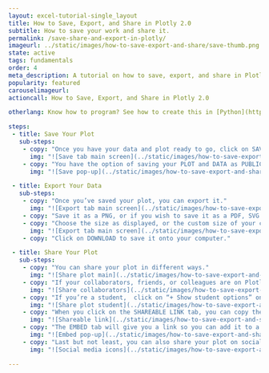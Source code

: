 ```yaml
---
layout: excel-tutorial-single_layout
title: How to Save, Export, and Share in Plotly 2.0
subtitle: How to save your work and share it.
permalink: /save-share-and-export-in-plotly/
imageurl: ../static/images/how-to-save-export-and-share/save-thumb.png
state: active
tags: fundamentals
order: 4
meta_description: A tutorial on how to save, export, and share in Plotly 2.0.
popularity: featured
carouselimageurl: 
actioncall: How to Save, Export, and Share in Plotly 2.0

otherlang: Know how to program? See how to create this in [Python](https://plot.ly/python/#static-image-export) or [R](https://plot.ly/r/#static-image-export).

steps: 
 - title: Save Your Plot
   sub-steps:
    - copy: "Once you have your data and plot ready to go, click on SAVE on the left-hand side."
      img: "![Save tab main screen](../static/images/how-to-save-export-and-share/Save_Tab_Main_Screen.png)"
    - copy: "You have the option of saving your PLOT and DATA as PUBLIC or PRIVATE. For more information on how sharing works, including the difference between private, public and secret sharing, click [here](http://help.plot.ly/how-sharing-works-in-plotly/)."
      img: "![Save pop-up](../static/images/how-to-save-export-and-share/Save_Pop_Up.png)"

 - title: Export Your Data
   sub-steps:
    - copy: "Once you’ve saved your plot, you can export it."
      img: "![Export tab main screen](../static/images/how-to-save-export-and-share/Export_Main_Screen.png)"
    - copy: "Save it as a PNG, or if you wish to save it as a PDF, SVG or ESP, click [here](https://plot.ly/products/cloud/) to upgrade your account."
    - copy: "Choose the size as displayed, or the custom size of your chart."
      img: "![Export tab main screen](../static/images/how-to-save-export-and-share/Export_Tab.png)"
    - copy: "Click on DOWNLOAD to save it onto your computer."

 - title: Share Your Plot
   sub-steps:
    - copy: "You can share your plot in different ways."
      img: "![Share plot main](../static/images/how-to-save-export-and-share/Share_Main_Screen.png)"
    - copy: "If your collaborators, friends, or colleagues are on Plotly, simply invite them and send them an optional message, then click ADD."
      img: "![Share collaborators](../static/images/how-to-save-export-and-share/Share_Main_Pop_Up.png)"
    - copy: "If you’re a student,  click on “+ Show student options” on the bottom right-hand corner of the pop-up. This way, you can add other information such as project name and class."
      img: "![Share plot student](../static/images/how-to-save-export-and-share/Share_Student.png)"
    - copy: "When you click on the SHAREABLE LINK tab, you can copy the URL of your plot, and send it that way."
      img: "![Shareable link](../static/images/how-to-save-export-and-share/Shareable_Link.png)"
    - copy: "The EMBED tab will give you a link so you can add it to a website. You have the option of embedding your plot as an iframe or HTML file. For more information on how to embed your plot in a blog or website, click [here](http://help.plot.ly/embed-graphs-in-websites/)."
      img: "![Embed pop-up](../static/images/how-to-save-export-and-share/Embed_Pop_Up.png)"
    - copy: "Last but not least, you can also share your plot on social media! Simply click on the Facebook, Twitter, and Google Plus icons."
      img: "![Social media icons](../static/images/how-to-save-export-and-share/Social_Media_Icons.png)"

---
```

